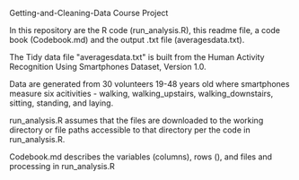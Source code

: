 Getting-and-Cleaning-Data Course Project

In this repository are the R code (run_analysis.R), this readme file, a code book
(Codebook.md) and the output .txt file (averagesdata.txt).

The Tidy data file "averagesdata.txt" is built from the Human Activity Recognition Using Smartphones
Dataset, Version 1.0.  

Data are generated from 30 volunteers 19-48 years old where smartphones measure six acitivities - 
walking, walking_upstairs, walking_downstairs, sitting, standing, and laying.

run_analysis.R assumes that the files are downloaded to the working directory or file
paths accessible to that directory per the code in run_analysis.R.

Codebook.md describes the variables (columns), rows (), and files and processing in run_analysis.R
